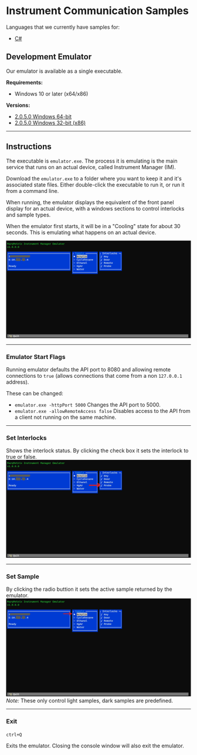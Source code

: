 # Instrument Communication Samples
Languages that we currently have samples for:

- [C#](C%23)

## Development Emulator
Our emulator is available as a single executable.

**Requirements:**

- Windows 10 or later (x64/x86)

**Versions:**
- [2.0.5.0 Windows 64-bit](https://marqmetrixresources01.blob.core.windows.net/software/Emulator/2.0.5.0/win-x64/emulator.exe)
- [2.0.5.0 Windows 32-bit (x86)](https://marqmetrixresources01.blob.core.windows.net/software/Emulator/2.0.5.0/win-x64/emulator.exe)

---

## Instructions
The executable is `emulator.exe`. The process it is emulating is the main service that runs on an actual device, called Instrument Manager (IM).

Download the `emulator.exe` to a folder where you want to keep it and it's associated state files. Either double-click the executable to run it, or run it from a command line.

When running, the emulator displays the equivalent of the front panel display for an actual device, with a windows sections to control interlocks and sample types.

When the emulator first starts, it will be in a "Cooling" state for about 30 seconds. This is emulating what happens on an actual device.  

![Emulator](EmulatorSetup/emulator.jpg)

---
### Emulator Start Flags
Running emulator defaults the API port to 8080 and allowing remote connections to `true` (allows connections that come from a non `127.0.0.1` address).

These can be changed:
- `emulator.exe -httpPort 5000` Changes the API port to 5000.
- `emulator.exe -allowRemoteAccess false` Disables access to the API from a client not running on the same machine.  

---
### Set Interlocks
Shows the interlock status.  By clicking the check box it sets the interlock to true or false.  
![Emulator Interlocks](EmulatorSetup/emulator-interlocks.jpg)

---
### Set Sample
By clicking the radio buttion it sets the active sample returned by the emulator.  
![Emulator Samples](EmulatorSetup/emulator-samples.jpg)
*Note:* These only control light samples, dark samples are predefined.

---
### Exit
`ctrl+Q`

Exits the emulator.  Closing the console window will also exit the emulator.